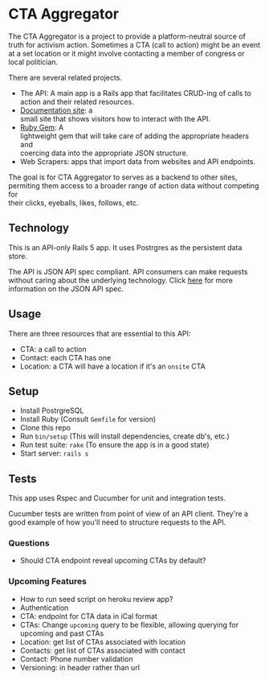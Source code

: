 # CTA Aggregator

The CTA Aggregator is a project to provide a platform-neutral source of truth
for activism action.  Sometimes a CTA (call to action) might be an event
at a set location or it might involve contacting a
member of congress or local politician.

There are several related projects.
* The API: A main app is a Rails app that facilitates CRUD-ing of calls to  
action and their related resources.
* [Documentation site](https://github.com/Ragtagteam/cta-aggregator-docs): a  
small site that shows visitors how to interact with the API.
* [Ruby Gem](https://github.com/Ragtagteam/cta-aggregator-client-ruby): A  
lightweight gem that will take care of adding the appropriate headers and  
coercing data into the appropriate JSON structure.
* Web Scrapers: apps that import data from websites and API endpoints.

The goal is for CTA Aggregator to serves as a backend to other sites,  
permiting them access to a broader range of action data without competing for  
their clicks, eyeballs, likes, follows, etc.

## Technology

This is an API-only Rails 5 app.  It uses Postrgres as the persistent data 
store.

The API is JSON API spec compliant.  API consumers can make requests without
caring about the underlying technology.  Click [here](http://jsonapi.org/) 
for more information on the JSON API spec.

## Usage

There are three resources that are essential to this API:
* CTA: a call to action
* Contact: each CTA has one
* Location: a CTA will have a location if it's an `onsite` CTA

## Setup

* Install PostrgreSQL
* Install Ruby (Consult `Gemfile` for version)
* Clone this repo
* Run `bin/setup` (This will install dependencies, create db's, etc.)
* Run test suite: `rake` (To ensure the app is in a good state)
* Start server: `rails s`

## Tests

This app uses Rspec and Cucumber for unit and integration tests.

Cucumber tests are written from point of view of an API client.  They're a
good example of how you'll need to structure requests to the API.


### Questions
 * Should CTA endpoint reveal upcoming CTAs by default?

### Upcoming Features
* How to run seed script on heroku review app?
* Authentication
* CTA: endpoint for CTA data in iCal format
* CTAs: Change `upcoming` query to be flexible, allowing querying for upcoming and past CTAs
* Location: get list of CTAs associated with location
* Contacts: get list of CTAs associated with contact
* Contact: Phone number validation
* Versioning: in header rather than url
